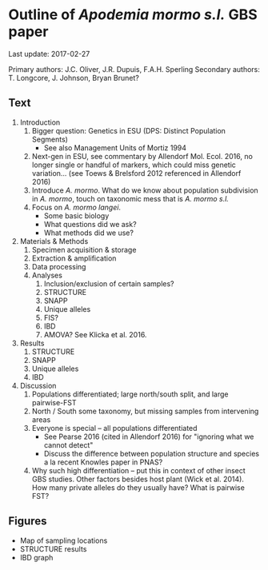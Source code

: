 # Outline of *Apodemia mormo s.l.* GBS paper
Last update: 2017-02-27

Primary authors: J.C. Oliver, J.R. Dupuis, F.A.H. Sperling
Secondary authors: T. Longcore, J. Johnson, Bryan Brunet?

## Text
1. Introduction
    1. Bigger question: Genetics in ESU (DPS: Distinct Population Segments)
        + See also Management Units of Mortiz 1994
    2. Next-gen in ESU, see commentary by Allendorf Mol. Ecol. 2016, no longer single or handful of markers, which could miss genetic variation... (see Toews & Brelsford 2012 referenced in Allendorf 2016)
    3. Introduce _A. mormo_. What do we know about population subdivision in _A. mormo_, touch on taxonomic mess that is _A. mormo s.l._
    4. Focus on _A. mormo langei_.
        + Some basic biology
        + What questions did we ask?
        + What methods did we use?
2. Materials & Methods
    1. Specimen acquisition & storage
    2. Extraction & amplification
    3. Data processing
    4. Analyses
        1. Inclusion/exclusion of certain samples?
        2. STRUCTURE
        3. SNAPP
        4. Unique alleles
        5. FIS?
        6. IBD
        7. AMOVA? See Klicka et al. 2016.
3. Results
    1. STRUCTURE
    2. SNAPP
    3. Unique alleles
    4. IBD
4. Discussion
    1. Populations differentiated; large north/south split, and large pairwise-FST
    2. North / South some taxonomy, but missing samples from intervening areas
    3. Everyone is special – all populations differentiated
        + See Pearse 2016 (cited in Allendorf 2016) for "ignoring what we cannot detect"
        + Discuss the difference between population structure and species a la recent Knowles paper in PNAS?
    4. Why such high differentiation – put this in context of other insect GBS studies. Other factors besides host plant (Wick et al. 2014). How many private alleles do they usually have? What is pairwise FST?

## Figures
+ Map of sampling locations
+ STRUCTURE results
+ IBD graph